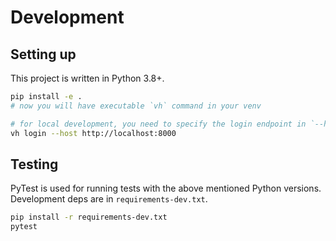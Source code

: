 # Development

## Setting up
This project is written in Python 3.8+.

```bash
pip install -e .
# now you will have executable `vh` command in your venv

# for local development, you need to specify the login endpoint in `--host` / `-h`, i.e.
vh login --host http://localhost:8000
```

## Testing
PyTest is used for running tests with the above mentioned Python versions. Development deps are in `requirements-dev.txt`.

```bash
pip install -r requirements-dev.txt
pytest
```
